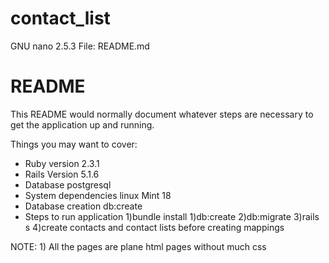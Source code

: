 # contact_list
  GNU nano 2.5.3                                           File: README.md                                                                                              

# README

This README would normally document whatever steps are necessary to get the
application up and running.

Things you may want to cover:

* Ruby version 
    2.3.1
* Rails Version
    5.1.6  
* Database
    postgresql      
* System dependencies 
    linux Mint 18
* Database creation
    db:create
* Steps to run application
    1)bundle install
    1)db:create
    2)db:migrate
    3)rails s
    4)create contacts and contact lists before creating mappings

NOTE:
    1) All the pages are plane html pages without much css